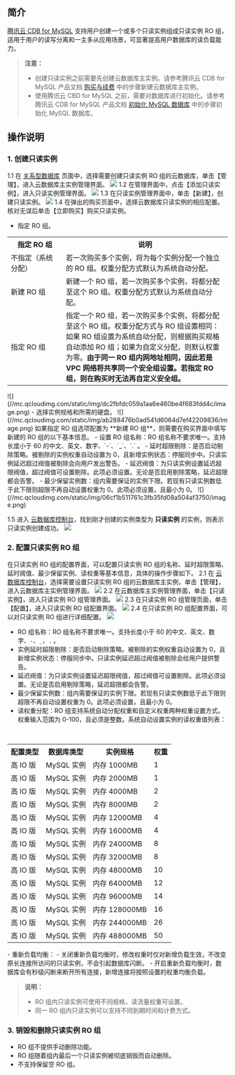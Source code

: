 ## 简介
[腾讯云 CDB for MySQL](https://cloud.tencent.com/product/cdb-overview) 支持用户创建一个或多个只读实例组成只读实例 RO 组，适用于用户的读写分离和一主多从应用场景，可显著提高用户数据库的读负载能力。
>**注意：**
> - 创建只读实例之前需要先创建云数据库主实例。请参考腾讯云 CDB for MySQL 产品文档 [购买与续费](/doc/product/236/5160) 中的步骤新建云数据库主实例。
> - 使用腾讯云 CBD for MySQL 之前，需要对数据库进行初始化。请参考腾讯云 CDB for MySQL 产品文档 [初始化 MySQL 数据库](/doc/product/236/3128) 中的步骤初始化 MySQL 数据库。

## 操作说明
### 1. 创建只读实例
1.1 在 [关系型数据库](https://console.cloud.tencent.com/cdb) 页面中，选择需要创建只读实例 RO 组的云数据库，单击【管理】，进入云数据库主实例管理界面。
![](//mc.qcloudimg.com/static/img/09c0db073e75d30c287de0f10ffed935/image.png)
1.2 在管理界面中，点击【添加只读实例】，进入只读实例管理界面。
![](//mc.qcloudimg.com/static/img/ac1a151fe0079fac79b2901a5f9283bc/image.png)
1.3 在只读实例管理界面中，单击【新建】，创建只读实例。
![](//mc.qcloudimg.com/static/img/fa84be50d87cd09d0c7f25f16b31ffca/image.png)
1.4 在弹出的购买页面中，选择云数据库只读实例的相应配置。核对无误后单击【立即购买】购买只读实例。
- 指定 RO 组。
<table>
  <tr>
    <th width="25%">指定 RO 组</th>
    <th width="75%">说明</th>
  </tr>
  <tr>
    <td>不指定（系统分配）</td>
    <td>若一次购买多个实例，将为每个实例分配一个独立的 RO 组。权重分配方式默认为系统自动分配。</td>
  </tr>
  <tr>
    <td>新建 RO 组</td>
    <td>新建一个 RO 组，若一次购买多个实例，将都分配至这个 RO 组。权重分配方式默认为系统自动分配。</td>
  </tr>
	  <tr>
    <td>指定 RO 组</td>
	    <td>指定一个 RO 组，若一次购买多个实例，将都分配至这个 RO 组。权重分配方式与 RO 组设置相同：如果 RO 组设置为系统自动分配，则根据购买规格自动添加 RO 组；如果为自定义分配，则默认权重为零。<b>由于同一 RO 组内网地址相同，因此若是 VPC 网络将共享同一个安全组设置。若指定 RO 组，则在购买时无法再自定义安全组。</b></td>
  </tr>
</table>
![](//mc.qcloudimg.com/static/img/dc2fbfdc059a1aa6e460be4f683fdd4c/image.png)
- 选择实例规格和所需的硬盘。
![](//mc.qcloudimg.com/static/img/ab288476b0ad541d6064d7ef42209836/image.png)
如果指定 RO 组选项配置为 **新建 RO 组**，则需要在购买界面中填写新建的 RO 组的以下基本信息。
- 设置 RO 组名称：RO 组名称不要求唯一。支持长度小于 60 的中文、英文、数字、`-`、`_`、`.` 。
- 延时超限剔除：是否启动剔除策略。被剔除的实例权重自动设置为 0，且新增实例状态：停服同步中。只读实例延迟超过阀值被剔除会向用户发出警告。
- 延迟阀值：为只读实例设置延迟超限阀值，超过阀值可设置剔除。此项必须设置。无论是否启用剔除策略，延迟超限都会告警。
- 最少保留实例数：组内需要保证的实例下限。若现有只读实例数低于此下限则超限不再自动设置权重为 0。此项必须设置，且最小为 0。
![](//mc.qcloudimg.com/static/img/06cf1b511761c3fb35fd08a504af3750/image.png)

1.5 进入 [云数据库控制台](https://console.qcloud.com/cdb)，找到刚才创建的实例类型为 **只读实例** 的实例，则表示只读实例创建成功。
![](//mc.qcloudimg.com/static/img/c43acd917b990016bb418220ee5e18e3/image.png)

### 2. 配置只读实例 RO 组
在只读实例 RO 组的配置界面，可以配置只读实例 RO 组的名称、延时超限策略、延时阈值、最少保留实例、读权重等基本信息，具体的操作步骤如下。
2.1 在 [云数据库控制台](https://console.qcloud.com/cdb)，选择需要设置只读实例 RO 组的云数据库主实例，单击【管理】，进入云数据库主实例管理界面。
![](//mc.qcloudimg.com/static/img/a4c91d09c83f1e9d6738610ba4d81933/image.png)
2.2 在云数据库主实例管理界面，单击【只读实例】，进入只读实例 RO 组管理界面。 
![](//mc.qcloudimg.com/static/img/edfc8913abe2154244edbb36d01b6fe0/image.png)
2.3 在只读实例 RO 组管理页面，单击【配置】，进入只读实例 RO 组配置界面。
![](//mc.qcloudimg.com/static/img/96c1ece808557044fa9f788bf0a36d04/image.png)
2.4 在只读实例 RO 组配置界面，可以对只读实例 RO 组进行详细配置。
![](//mc.qcloudimg.com/static/img/2857c2fd73a6750e32c10667cd0f1f76/image.png)
- RO 组名称：RO 组名称不要求唯一。支持长度小于 60 的中文、英文、数字、`-`、`_`、`.` 。
- 实例延时超限剔除：是否启动剔除策略。被剔除的实例权重自动设置为 0，且新增实例状态：停服同步中。只读实例延迟超过阀值被剔除会给用户提供警告。
- 延迟阀值：为只读实例设置延迟超限阀值，超过阀值可设置剔除。此项必须设置。无论是否启用剔除策略，延迟超限都会告警。
- 最少保留实例数：组内需要保证的实例下限。若现有只读实例数低于此下限则超限不再自动设置权重为 0。此项必须设置，且最小为 0。
- 读权重分配：RO 组支持系统自动分配权重和自定义权重两种权重设置方式。权重输入范围为 0-100，且必须是整数。系统自动设置实例的读权重值列表：
<table>
  <tr>
    <th>配置类型</th>
    <th>数据库类型</th>
    <th>实例规格</th>
    <th>权重</th>
  </tr>
  <tr>
    <td>高 IO 版</td>
    <td>MySQL 实例</td>
		<td>内存 1000MB</td>
		<td>1</td>
  </tr>
  <tr>
    <td>高 IO 版</td>
    <td>MySQL 实例</td>
		<td>内存 2000MB</td>
		<td>1</td>
  </tr>
  <tr>
    <td>高 IO 版</td>
    <td>MySQL 实例</td>
		<td>内存 4000MB</td>
		<td>2</td>
  </tr>
	  <tr>
    <td>高 IO 版</td>
    <td>MySQL 实例</td>
		<td>内存 8000MB</td>
		<td>2</td>
  </tr>
	  <tr>
    <td>高 IO 版</td>
    <td>MySQL 实例</td>
		<td>内存 12000MB</td>
		<td>4</td>
  </tr>
	  <tr>
    <td>高 IO 版</td>
    <td>MySQL 实例</td>
		<td>内存 16000MB</td>
		<td>4</td>
  </tr>
	  <tr>
    <td>高 IO 版</td>
    <td>MySQL 实例</td>
		<td>内存 24000MB</td>
		<td>8</td>
  </tr>
	  <tr>
    <td>高 IO 版</td>
    <td>MySQL 实例</td>
		<td>内存 32000MB</td>
		<td>8</td>
  </tr>
	  <tr>
    <td>高 IO 版</td>
    <td>MySQL 实例</td>
		<td>内存 48000MB</td>
		<td>10</td>
  </tr>
	  <tr>
    <td>高 IO 版</td>
    <td>MySQL 实例</td>
		<td>内存 64000MB</td>
		<td>12</td>
  </tr>
	  <tr>
    <td>高 IO 版</td>
    <td>MySQL 实例</td>
		<td>内存 96000MB</td>
		<td>14</td>
  </tr>
	  <tr>
    <td>高 IO 版</td>
    <td>MySQL 实例</td>
		<td>内存 128000MB</td>
		<td>16</td>
  </tr>
	  <tr>
    <td>高 IO 版</td>
    <td>MySQL 实例</td>
		<td>内存 244000MB</td>
		<td>26</td>
  </tr>  <tr>
    <td>高 IO 版</td>
    <td>MySQL 实例</td>
		<td>内存 488000MB</td>
		<td>50</td>
  </tr>
</table>
- 重新负载均衡：
	- 关闭重新负载均衡时，修改权重时仅对新增负载生效，不改变原长连接所访问的只读实例，不会引起数据库闪断。
	- 开启重新负载均衡时，数据库会有秒级闪断来断开所有连接，新增连接将按照设置的权重均衡负载。

> **说明：**
> - RO 组内只读实例可使用不同规格，读流量权重可设置。
> - 同一 RO 组内只读实例可以支持不同到期时间和计费方式。

### 3. 销毁和删除只读实例 RO 组
- RO 组不提供手动删除功能。
- RO 组随着组内最后一个只读实例被彻底销毁而自动删除。
- 不支持保留空 RO 组。
